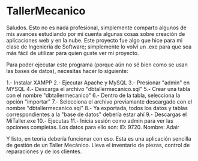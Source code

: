 # TallerMecanico

Saludos. Esto no es nada profesional, simplemente comparto algunos de mis avances estudiando por mi cuenta algunas cosas sobre creación de aplicaciones web y en la nube. Este proyecto fue algo que hice para mi clase de Ingeniería de Software; simplemente lo volví un .exe para que sea más fácil de utilizar para quien guste ver mi proyecto.

Para poder ejecutar este programa (porque aún no sé bien como se usan las bases de datos), necesitas hacer lo siguiente:

1.- Instalar XAMPP 2.- Ejecutar Apache y MySQL 3.- Presionar "admin" en MYSQL 4.- Descarga el archivo "dbtallermecanico.sql" 5.- Crear una tabla con el nombre "dbtallermecanico" 6.- Dentro de la tabla, selecciona la opción "importar" 7.- Selecciona el archivo previamante descargado con el nombre "dbtallermecanico.sql" 8.- Ya exportada, todos los datos y tablas correspondientes a la "base de datos" debería estar ahí 9.- Descargas el MiTaller.exe 10.- Ejecutas 11.- Inicia sesión como admin para ver las opciones completas. Los datos para ello son: ID: 9720. Nombre: Adair

Y listo, en teoría debería funcionar con eso. Esta es una aplicación sencilla de gestión de un Taller Mecánico. Lleva el inventario de piezas, control de reparaciones y de los clientes.
